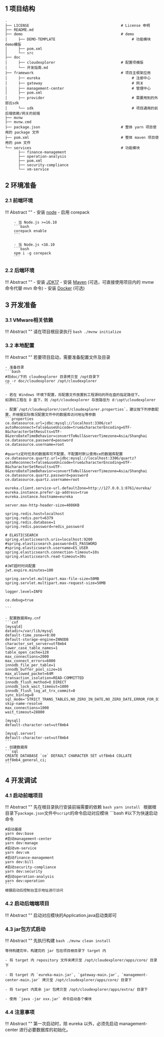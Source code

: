 ## 1 项目结构

```
.
├── LICENSE                                          # License 申明
├── README.md
├── demo                                             # demo
│     ├── DEMO-TEMPLATE                                   # 功能模块demo模版
│     ├── pom.xml
│     └── src
├── doc
│     ├── cloudexplorer                              # 配置项模版
│     └── 开发指南.md
├── framework                                        # 项目主框架应用
│     ├── eureka                                          # 注册中心
│     ├── gateway                                         # 网关
│     ├── management-center                               # 管理中心
│     ├── pom.xml
│     ├── provider                                        # 需要用到的外部云sdk
│     └── sdk                                             # 项目通用的前后端依赖/网关的前端
├── mvnw
├── mvnw.cmd
├── package.json                                     # 整体 yarn 项目使用的 package 文件
├── pom.xml                                          # 整体 maven 项目使用的 pom 文件
└── services                                         # 功能模块
      ├── finance-management
      ├── operation-analysis
      ├── pom.xml
      ├── security-compliance
      └── vm-service
```

## 2 环境准备

### 2.1 前端环境

!!! Abstract ""
    - 安装 [node](https://nodejs.org/)
    - 启用 corepack
  
        - 当 Node.js >=16.10
        ```bash
        corepack enable
        ```

        - 当 Node.js <16.10  
        ```bash
        npm i -g corepack
        ```


### 2.2 后端环境

!!! Abstract ""
    - 安装 [JDK17](https://www.oracle.com/java/technologies/javase/jdk17-archive-downloads.html)
    - 安装 [Maven](https://maven.apache.org/download.cgi) (可选，可直接使用项目内的 mvnw 命令代替 mvn 命令)
    - 安装 [Docker](https://www.docker.com/) (可选)


## 3 开发准备

### 3.1 VMware相关依赖

!!! Abstract ""
    请在项目根目录执行
    ``` bash
    ./mvnw initialize
    ```
### 3.2 本地配置

!!! Abstract ""
    若要项目启动，需要准备配置文件及目录

    - 准备目录
    ```bash
    #将doc/下的 cloudexplorer 目录拷贝至 /opt目录下
    cp -r doc/cloudexplorer /opt/cloudexplorer
    ```

    - 若在 Windows 环境下配置，将配置文件放置到工程源码的所在盘的指定路径下。
    如源码工程在 D 盘下，则 /opt/cloudexplorer 存放路径为 d:\opt\cloudexplorer

    - 配置`/opt/cloudexplorer/conf/cloudexplorer.properties`，建议按下列参数配置，并根据实际情况配置文件中的数据库访问地址等参数
    ```properties
    ce.datasource.url=jdbc:mysql://localhost:3306/ce?autoReconnect=false&useUnicode=true&characterEncoding=UTF-8&characterSetResults=UTF-8&zeroDateTimeBehavior=convertToNull&serverTimezone=Asia/Shanghai
    ce.datasource.password=password
    ce.datasource.username=root
    
    #quartz定时任务的数据库可不配置，不配置时默认使用ce的数据库配置
    ce.datasource.quartz.url=jdbc:mysql://localhost:3306/quartz?autoReconnect=false&useUnicode=true&characterEncoding=UTF-8&characterSetResults=UTF-8&zeroDateTimeBehavior=convertToNull&serverTimezone=Asia/Shanghai
    ce.datasource.quartz.password=password
    ce.datasource.quartz.username=root
    
    eureka.client.service-url.defaultZone=http://127.0.0.1:8761/eureka/
    eureka.instance.prefer-ip-address=true
    eureka.instance.hostname=eureka
    
    server.max-http-header-size=4086KB
    
    spring.redis.host=localhost
    spring.redis.port=6379
    spring.redis.database=1
    spring.redis.password=redis_password
    
    # ELASTICSEARCH
    spring.elasticsearch.uris=localhost:9200
    #spring.elasticsearch.password=ES_PASSWORD
    #spring.elasticsearch.username=ES_USER
    spring.elasticsearch.connection-timeout=10s
    spring.elasticsearch.read-timeout=30s
    
    #JWT超时时间配置
    jwt.expire.minutes=100
    
    spring.servlet.multipart.max-file-size=50MB
    spring.servlet.multipart.max-request-size=50MB

    logger.level=INFO

    ce.debug=true

    ```
    
    - 配置数据库my.cnf
    ```cnf
    [mysqld]
    datadir=/var/lib/mysql
    default-time_zone=+8:00
    default-storage-engine=INNODB
    character_set_server=utf8mb4
    lower_case_table_names=1
    table_open_cache=128
    max_connections=2000
    max_connect_errors=6000
    innodb_file_per_table=1
    innodb_buffer_pool_size=1G
    max_allowed_packet=64M
    transaction_isolation=READ-COMMITTED
    innodb_flush_method=O_DIRECT
    innodb_lock_wait_timeout=1800
    innodb_flush_log_at_trx_commit=0
    sync_binlog=0
    sql_mode='STRICT_TRANS_TABLES,NO_ZERO_IN_DATE,NO_ZERO_DATE,ERROR_FOR_DIVISION_BY_ZERO,NO_ENGINE_SUBSTITUTION'
    skip-name-resolve
    max_connections=1000
    wait_timeout=28800
    
    [mysql]
    default-character-set=utf8mb4
    
    [mysql.server]
    default-character-set=utf8mb4
    ```
    - 创建数据库
    ```sql
    CREATE DATABASE `ce` DEFAULT CHARACTER SET utf8mb4 COLLATE utf8mb4_general_ci;
    ```
    

## 4 开发调试

### 4.1 启动前端项目

!!! Abstract ""
    先在根目录执行安装前端需要的依赖
    ```bash
    yarn install
    ```
    根据根目录下`package.json`文件中`script`的命令启动对应模块
    ```bash 
    #以下为快速启动命令

    #启动基座
    yarn dev:base
    #启动management-center
    yarn dev:manage
    #启动vm-service
    yarn dev:vm
    #启动finance-management
    yarn dev:bill
    #启动security-compliance
    yarn dev:security
    #启动operation-analysis
    yarn dev:operation
    ```
    根据启动后控制台显示地址进行访问

### 4.2 启动后端端项目

!!! Abstract ""
    启动对应模块的Application.java启动类即可

### 4.3 jar包方式启动

!!! Abstract ""
    先执行构建
    ```bash
    ./mvnw clean install
    ```
    

    等待构建完毕，构建完的 jar 包在项目根目录下 target 内
    
    - 将 target 内 repository 文件夹拷贝至 /opt/cloudexplorer/apps/core/ 目录下
    
    - 将 target 内 `eureka-main.jar`, `gateway-main.jar`, `management-center-main.jar` 拷贝至 /opt/cloudexplorer/apps/core/ 目录下

    - 将 target 内其余 jar 包拷贝至 /opt/cloudexplorer/apps/extra/ 目录下

    - 使用 `java -jar xxx.jar` 命令启动各个模块

### 4.4 注意事项

!!! Abstract ""
    第一次启动时，除 eureka 以外，必须先启动 management-center 进行必要数据库的初始化。
